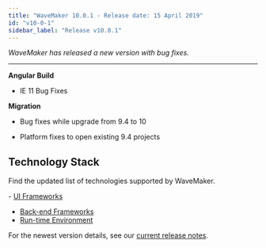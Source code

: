 ```yaml
---
title: "WaveMaker 10.0.1 - Release date: 15 April 2019"
id: "v10-0-1"
sidebar_label: "Release v10.0.1"
---
```

*WaveMaker has released a new version with bug fixes.*

---

**Angular Build**

*   IE 11 Bug Fixes

**Migration**

*   Bug fixes while upgrade from 9.4 to 10
    
*   Platform fixes to open existing 9.4 projects

## Technology Stack

Find the updated list of technologies supported by WaveMaker.

- [UI Frameworks](/learn/wavemaker-release-notes/v10-0-ga#ui-frameworks)
- [Back-end Frameworks](/learn/wavemaker-release-notes/v10-0-ga#back-end-frameworks)
- [Run-time Environment](/learn/wavemaker-release-notes/v10-0-ga#run-time-environment)

For the newest version details, see our [current release notes](/learn/wavemaker-release-notes).   